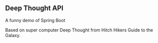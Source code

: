 ## Deep Thought API

A funny demo of Spring Boot

Based on super computer Deep Thought from Hitch Hikers Guide to the Galaxy.






